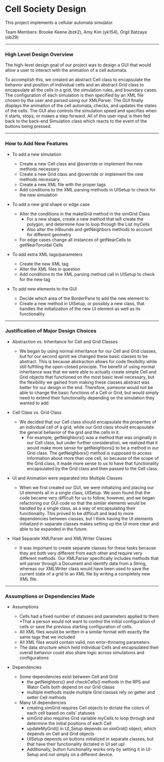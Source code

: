 Cell Society Design
====

This project implements a cellular automata simulator.

Team Members: Brooke Keene (bzk2), Amy Kim (yk154), Orgil Batzaya (ob29)

---

### High Level Design Overview
The high-level design goal of our project was to design a GUI that would allow a user to interact with the animation
of a cell automata. 

To accomplish this, we created an abstract Cell class to encapsulate the behavior and position of individual cells and
an abstract Grid class to encapsulate all the cells in a grid, the simulation rules, and boundary cases. The configuration
of each simulation is then specified by an XML file chosen by the user and parsed using our XMLParser. The GUI finally 
displays the animation of the cell automata, checks, and updates the states of the cells. The GUI also controls the 
simulation speed and specifies when it starts, stops, or makes a step forward. All of this user input is then fed back 
to the back-end Simulation class which reacts to the event of the buttons being pressed.   

---

### How to Add New Features
* To add a new simulation
    * Create a new Cell class and @override or implement the new methods necessary
    * Create a new  Grid class and @override or implement the new methods necessary
    * Create a new XML file with the proper tags
    * Add conditions to the XML parsing methods in UISetup to check for the new simulation
    
* To add a new grid shape or edge case
    * Alter the conditions in the makeGrid method in the simGrid Class
        * For a new shape, create a new method that will create the polygon, and determine how to loop through the List
        myCells
        * Also alter the inBounds and getNeighbors methods to account for different geometry
    * For edge cases change all instances of getNearCells to getNearToroidal Cells

* To add extra XML tags/parameters
    * Create the new XML tag 
    * Alter the XML files in question
    * Add conditions to the XML parsing method call in UISetup to check for the new tag

* To add new elements to the GUI
    * Decide which area of the BorderPane to add the new element to
    * Create a new method in UISetup, or possibly a new class, that handles the initialization of the new UI element as
    well as its functionality

---

### Justification of Major Design Choices
* Abstraction vs. Inheritance for Cell and Grid Classes
   * We began by using normal inheritance for our Cell and Grid classes, but for our second sprint we changed these 
   basic classes to be abstract. This is because abstraction allows for code flexibility while still fulfilling the
   open-closed principle. The benefit of using normal inheritance was that we were able to actually create simple 
   Cell and Grid objects that functioned on the most basic level necessary, but the flexibility we gained from making
   these classes abstract was better for our design in the end. Therefore, someone would not be able to change the
   basic functions of a Cell or Grid, but would simply need to extend their functionality depending on the simulation 
   they wanted to add. 
   
* Cell Class vs. Grid Class
    * We decided that our Cell class should encapsulate the properties of an individual cell of a grid, while our Grid 
    class should encapsulate the general behavior of the grid and the cells in it. 
        * For example, getNeighbors() was a method that was originally in our Cell class, but under further
        consideration, we realized that it would make more sense for getNeighbors() to be a method in our Grid class. 
        The getNeighbors() method is supposed to access information about more than one cell, so because of the scope of 
        the Grid class, it made more sense to us to have that functionality encapsulated by the Grid class and then passed
        to the Cell class. 
   
* UI and Animation were separated into Multiple Classes
    * When we first created our GUI, we were initializing and placing our UI elements all in a single class, UISetup. 
    We soon found that the code became very difficult for us to follow, however, and we began refactoring our GUI code
    so that the similar elements would be handled by a single class, as a way of encapsulating their functionality. This
    proved to be difficult and lead to more dependencies between classes, but I think having the UI elements initialized
    in separate classes makes setting up the UI more clear and able to be expanded in the future. 

* Had Separate XMLParser and XMLWriter Classes 
    * It was important to create separate classes for these tasks because they are both very different from each other 
    and require very different methods. Our XMLParser specifically includes methods that will parser through a Document
    and identify data from a String, whereas our XMLWriter class would have been used to save the current state of a grid
    to an XML file by writing a completely new XML file. 

----

### Assumptions or Dependencies Made
* Assumptions
    * Cells had a fixed number of statuses and parameters applied to them
       *That a person would not want to control the initial configuration of cells or save the previous starting 
    configuration of cells.
    * All XML files would be written in a similar format with exactly the same tags that we included
    * All XML files would contain valid, non error-throwing parameters
    * The data structure which held individual Cells and encapsulated their overall behavior could
    also share logic across simulations and configurations

* Dependencies
    * Some dependencies exist between Cell and Grid
        * the getNeighbors() and checkCells() methods in the RPS and Wator Cells both depend on our Grid classs 
        * multiple methods inside multiple Grid classes rely on getter and setter Cell methods
    * Many UI dependencies
        * creating simGrid requires Cell objects to dictate the colors of each cell based on cells' statuses
        * simGrid also requires Grid variable myCells to loop through and determine the initial positions of each Cell 
        * updateMyGrid() in UI_Setup depends on simGrid() object, which depends on Cell and Grid objects
        * UISetup depends on buttons initialized in separate classes, but that have their functionality dictated in 
        UI set upl 
        * Additionally, button functionality works only by setting it in UI-Setup and not simply on a different device. 



